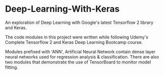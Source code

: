 # Deep-Learning-With-Keras
An exploration of Deep Learning with Google's latest Tensorflow 2 library and Keras.

The code modules in this project were written while following Udemy's 
Complete Tensorflow 2 and Keras Deep Learning Bootcamp course.

Modules prefixed with 'ANN', Artificial Neural Network contain dense layer neural networks 
used for regression analysis & classification.  There are also two modules that demonstrate
the use of TensorBoard to monitor model fitting.






